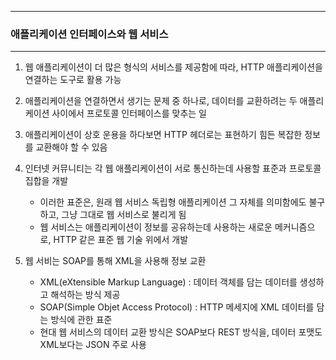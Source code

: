-----
### 애플리케이션 인터페이스와 웹 서비스
-----
1. 웹 애플리케이션이 더 많은 형식의 서비스를 제공함에 따라, HTTP 애플리케이션을 연결하는 도구로 활용 가능
2. 애플리케이션을 연결하면서 생기는 문제 중 하나로, 데이터를 교환하려는 두 애플리케이션 사이에서 프로토콜 인터페이스를 맞추는 일
3. 애플리케이션이 상호 운용을 하다보면 HTTP 헤더로는 표현하기 힘든 복잡한 정보를 교환해야 할 수 있음
4. 인터넷 커뮤니티는 각 웹 애플리케이션이 서로 통신하는데 사용할 표준과 프로토콜 집합을 개발
   - 이러한 표준은, 원래 웹 서비스 독립형 애플리케이션 그 자체를 의미함에도 불구하고, 그냥 그대로 웹 서비스로 불리게 됨
   - 웹 서비스는 애플리케이션이 정보를 공유하는데 사용하는 새로운 메커니즘으로, HTTP 같은 표준 웹 기술 위에서 개발

5. 웹 서비는 SOAP를 통해 XML을 사용해 정보 교환
   - XML(eXtensible Markup Language) : 데이터 객체를 담는 데이터를 생성하고 해석하는 방식 제공
   - SOAP(Simple Objet Access Protocol) : HTTP 메세지에 XML 데이터를 담는 방식에 관한 표준
   - 현대 웹 서비스의 데이터 교환 방식은 SOAP보다 REST 방식을, 데이터 포맷도 XML보다는 JSON 주로 사용
